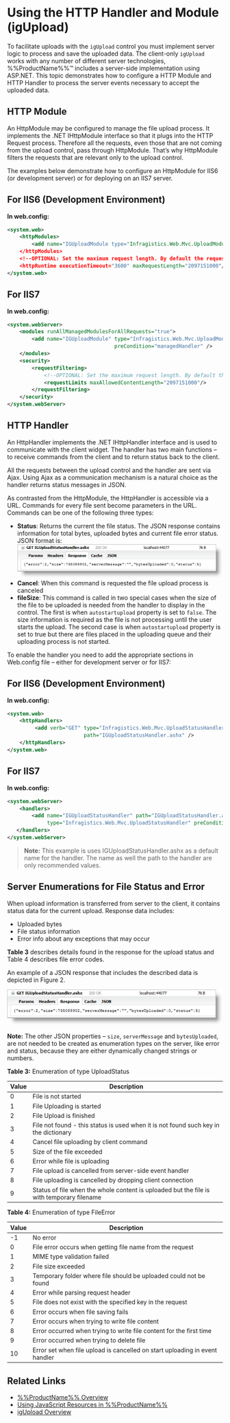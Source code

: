 ﻿<!--
|metadata|
{
    "fileName": "igupload-using-http-handler-and-modules",
    "controlName": "igUpload",
    "tags": ["Data Binding","Data Presentation"]
}
|metadata|
-->

# Using the HTTP Handler and Module (igUpload)
 
To facilitate uploads with the `igUpload` control you must implement server logic to process and save the uploaded data. The client-only `igUpload` works with any number of different server technologies, %%ProductName%%™ includes a server-side implementation using ASP.NET. This topic demonstrates how to configure a HTTP Module and HTTP Handler to process the server events necessary to accept the uploaded data.

## HTTP Module
An HttpModule may be configured to manage the file upload process. It implements the .NET IHttpModule interface so that it plugs into the HTTP Request process. Therefore all the requests, even those that are not coming from the upload control, pass through HttpModule. That’s why HttpModule filters the requests that are relevant only to the upload control.

The examples below demonstrate how to configure an HttpModule for IIS6 (or development server) or for deploying on an IIS7 server.

## For IIS6 (Development Environment)
**In web.config:**

```xml
<system.web>    
	<httpModules>
        <add name="IGUploadModule type="Infragistics.Web.Mvc.UploadModule" />
    </httpModules>
    <!--OPTIONAL: Set the maximum request length. By default the request lenght is 4 MB. More info: http://msdn.microsoft.com/en-us/library/e1f13641(v=vs.85).aspx-->
    <httpRuntime executionTimeout="3600" maxRequestLength="2097151000"/>
</system.web>
```

## For IIS7
**In web.config:**

```xml
<system.webServer>
    <modules runAllManagedModulesForAllRequests="true">
        <add name="IGUploadModule" type="Infragistics.Web.Mvc.UploadModule" 
                                   preCondition="managedHandler" />
    </modules>    
	<security>      
		<requestFiltering>    
			<!--OPTIONAL: Set the maximum request length. By default the request lenght is ~30 MB. More info: http://www.iis.net/configreference/system.webserver/security/requestfiltering/requestlimits-->        
			<requestLimits maxAllowedContentLength="2097151000"/>      
		</requestFiltering>    
	</security>
</system.webServer>
```

## HTTP Handler
An HttpHandler implements the .NET IHttpHandler interface and is used to communicate with the client widget. The handler has two main functions – to receive commands from the client and to return status back to the client.

All the requests between the upload control and the handler are sent via Ajax. Using Ajax as a communication mechanism is a natural choice as the handler returns status messages in JSON.

As contrasted from the HttpModule, the HttpHandler is accessible via a URL. Commands for every file sent become parameters in the URL. Commands can be one of the following three types:

-   **Status**: Returns the current the file status. The JSON response contains information for total bytes, uploaded bytes and current file error status. JSON format is: ![](images/igUpload_Handler_and_Module_01.png)
-   **Cancel**: When this command is requested the file upload process is canceled
-   **fileSize**: This command is called in two special cases when the size of the file to be uploaded is needed from the handler to display in the control. The first is when `autostartupload` property is set to `false`. The size information is required as the file is not processing until the user starts the upload. The second case is when `autostartupload` property is set to true but there are files placed in the uploading queue and their uploading process is not started.

To enable the handler you need to add the appropriate sections in Web.config file – either for development server or for IIS7:

## For IIS6 (Development Environment)
**In web.config:**

```xml
<system.web>
    <httpHandlers>
         <add verb="GET" type="Infragistics.Web.Mvc.UploadStatusHandler" 
                         path="IGUploadStatusHandler.ashx" />
    </httpHandlers>
</system.web>
```

## For IIS7
**In web.config:**

```xml
<system.webServer>
    <handlers>
        <add name="IGUploadStatusHandler" path="IGUploadStatusHandler.ashx" verb="*"
             type="Infragistics.Web.Mvc.UploadStatusHandler" preCondition="integratedMode" />
   </handlers>
</system.webServer>
```

>**Note:** This example is uses IGUploadStatusHandler.ashx as a default name for the handler. The name as well the path to the handler are only recommended values.


## Server Enumerations for File Status and Error
When upload information is transferred from server to the client, it contains status data for the current upload. Response data includes:

-   Uploaded bytes
-   File status information
-   Error info about any exceptions that may occur

**Table 3** describes details found in the response for the upload status and Table 4 describes file error codes.

An example of a JSON response that includes the described data is depicted in Figure 2.

![](images/igUpload_Handler_and_Module_01.png)

**Note:** The other JSON properties – `size`, `serverMessage` and `bytesUploaded`, are not needed to be created as enumeration types on the server, like error and status, because they are either dynamically changed strings or numbers.

**Table 3:** Enumeration of type UploadStatus

Value | Description
---|---
0 | File is not started
1 | File Uploading is started
2 | File Upload is finished
3 | File not found - this status is used when it is not found such key in the dictionary
4 | Cancel file uploading by client command
5 | Size of the file exceeded
6 | Error while file is uploading
7 | File upload is cancelled from server-side event handler
8 | File uploading is cancelled by dropping client connection
9 | Status of file when the whole content is uploaded but the file is with temporary filename

**Table 4:** Enumeration of type FileError

Value | Description
---|---
-1 | No error
0 | File error occurs when getting file name from the request
1 | MIME type validation failed
2 | File size exceeded
3 | Temporary folder where file should be uploaded could not be found
4 | Error while parsing request header
5 | File does not exist with the specified key in the request
6 | Error occurs when file saving fails
7 | Error occurs when trying to write file content
8 | Error occurred when trying to write file content for the first time
9 | Error occurred when trying to delete file
10 | Error set when file upload is cancelled on start uploading in event handler

## Related Links
-   [%%ProductName%% Overview](NetAdvantage-for-jQuery-Overview.html)
-   [Using JavaScript Resources in %%ProductName%%](Deployment-Guide-JavaScript-Resources.html)
-   [igUpload Overview](igUpload-Overview.html)

 

 


